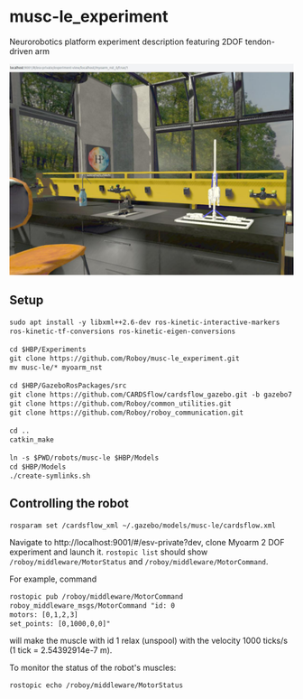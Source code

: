 # musc-le_experiment
Neurorobotics platform experiment description featuring 2DOF tendon-driven arm

![alt text](https://github.com/Roboy/musc-le_experiment/blob/master/images/screen.jpg)

## Setup
```
sudo apt install -y libxml++2.6-dev ros-kinetic-interactive-markers ros-kinetic-tf-conversions ros-kinetic-eigen-conversions

cd $HBP/Experiments
git clone https://github.com/Roboy/musc-le_experiment.git
mv musc-le/* myoarm_nst

cd $HBP/GazeboRosPackages/src
git clone https://github.com/CARDSflow/cardsflow_gazebo.git -b gazebo7
git clone https://github.com/Roboy/common_utilities.git
git clone https://github.com/Roboy/roboy_communication.git

cd ..
catkin_make

ln -s $PWD/robots/musc-le $HBP/Models
cd $HBP/Models
./create-symlinks.sh
```

## Controlling the robot
```
rosparam set /cardsflow_xml ~/.gazebo/models/musc-le/cardsflow.xml
```

Navigate to http://localhost:9001/#/esv-private?dev, clone Myoarm 2 DOF experiment and launch it.
`rostopic list` should show `/roboy/middleware/MotorStatus` and `/roboy/middleware/MotorCommand`.

For example, command 
```
rostopic pub /roboy/middleware/MotorCommand roboy_middleware_msgs/MotorCommand "id: 0
motors: [0,1,2,3]
set_points: [0,1000,0,0]"
```
will make the muscle with id 1 relax (unspool) with the velocity 1000 ticks/s (1 tick = 2.54392914e-7 m).

To monitor the status of the robot's muscles:
```
rostopic echo /roboy/middleware/MotorStatus 
```
